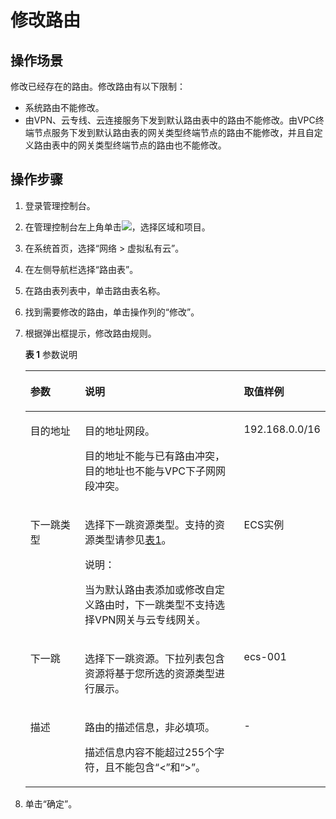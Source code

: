 # 修改路由<a name="vpc_route01_0011"></a>

## 操作场景<a name="zh-cn_topic_0212076966_section88045205218"></a>

修改已经存在的路由。修改路由有以下限制：

-   系统路由不能修改。
-   由VPN、云专线、云连接服务下发到默认路由表中的路由不能修改。由VPC终端节点服务下发到默认路由表的网关类型终端节点的路由不能修改，并且自定义路由表中的网关类型终端节点的路由也不能修改。

## 操作步骤<a name="zh-cn_topic_0212076966_section8800516525"></a>

1.  登录管理控制台。
2.  在管理控制台左上角单击![](figures/icon-region-1.png)，选择区域和项目。
3.  在系统首页，选择“网络 \> 虚拟私有云”。
4.  在左侧导航栏选择“路由表”。
5.  在路由表列表中，单击路由表名称。
6.  找到需要修改的路由，单击操作列的“修改”。
7.  根据弹出框提示，修改路由规则。

    **表 1**  参数说明

    <a name="zh-cn_topic_0212076966_table184241328144114"></a>
    <table><thead align="left"><tr id="vpc_route01_0006_zh-cn_topic_0212076961_row1642415282418"><th class="cellrowborder" valign="top" width="19.24%" id="mcps1.2.4.1.1"><p id="vpc_route01_0006_zh-cn_topic_0212076961_p642462804110"><a name="vpc_route01_0006_zh-cn_topic_0212076961_p642462804110"></a><a name="vpc_route01_0006_zh-cn_topic_0212076961_p642462804110"></a>参数</p>
    </th>
    <th class="cellrowborder" valign="top" width="55.7%" id="mcps1.2.4.1.2"><p id="vpc_route01_0006_zh-cn_topic_0212076961_p1042452844118"><a name="vpc_route01_0006_zh-cn_topic_0212076961_p1042452844118"></a><a name="vpc_route01_0006_zh-cn_topic_0212076961_p1042452844118"></a>说明</p>
    </th>
    <th class="cellrowborder" valign="top" width="25.06%" id="mcps1.2.4.1.3"><p id="vpc_route01_0006_zh-cn_topic_0212076961_p9424162814413"><a name="vpc_route01_0006_zh-cn_topic_0212076961_p9424162814413"></a><a name="vpc_route01_0006_zh-cn_topic_0212076961_p9424162814413"></a>取值样例</p>
    </th>
    </tr>
    </thead>
    <tbody><tr id="vpc_route01_0006_zh-cn_topic_0212076961_row84248284419"><td class="cellrowborder" valign="top" width="19.24%" headers="mcps1.2.4.1.1 "><p id="vpc_route01_0006_zh-cn_topic_0212076961_p44241528184110"><a name="vpc_route01_0006_zh-cn_topic_0212076961_p44241528184110"></a><a name="vpc_route01_0006_zh-cn_topic_0212076961_p44241528184110"></a>目的地址</p>
    </td>
    <td class="cellrowborder" valign="top" width="55.7%" headers="mcps1.2.4.1.2 "><p id="vpc_route01_0006_zh-cn_topic_0212076961_p77516299464"><a name="vpc_route01_0006_zh-cn_topic_0212076961_p77516299464"></a><a name="vpc_route01_0006_zh-cn_topic_0212076961_p77516299464"></a>目的地址网段。</p>
    <p id="vpc_route01_0006_zh-cn_topic_0212076961_p24241428114118"><a name="vpc_route01_0006_zh-cn_topic_0212076961_p24241428114118"></a><a name="vpc_route01_0006_zh-cn_topic_0212076961_p24241428114118"></a>目的地址不能与已有路由冲突，目的地址也不能与VPC下子网网段冲突。</p>
    </td>
    <td class="cellrowborder" valign="top" width="25.06%" headers="mcps1.2.4.1.3 "><p id="vpc_route01_0006_zh-cn_topic_0212076961_p11109151318450"><a name="vpc_route01_0006_zh-cn_topic_0212076961_p11109151318450"></a><a name="vpc_route01_0006_zh-cn_topic_0212076961_p11109151318450"></a>192.168.0.0/16</p>
    </td>
    </tr>
    <tr id="vpc_route01_0006_zh-cn_topic_0212076961_row4424928184112"><td class="cellrowborder" valign="top" width="19.24%" headers="mcps1.2.4.1.1 "><p id="vpc_route01_0006_zh-cn_topic_0212076961_p24241128144118"><a name="vpc_route01_0006_zh-cn_topic_0212076961_p24241128144118"></a><a name="vpc_route01_0006_zh-cn_topic_0212076961_p24241128144118"></a>下一跳类型</p>
    </td>
    <td class="cellrowborder" valign="top" width="55.7%" headers="mcps1.2.4.1.2 "><p id="vpc_route01_0006_zh-cn_topic_0212076961_p842432815415"><a name="vpc_route01_0006_zh-cn_topic_0212076961_p842432815415"></a><a name="vpc_route01_0006_zh-cn_topic_0212076961_p842432815415"></a>选择下一跳资源类型。支持的资源类型请参见<a href="路由表简介-0.md#zh-cn_topic_0212076956_table1727714140542">表1</a>。</p>
    <div class="note" id="vpc_route01_0006_zh-cn_topic_0212076961_note877217403918"><a name="vpc_route01_0006_zh-cn_topic_0212076961_note877217403918"></a><a name="vpc_route01_0006_zh-cn_topic_0212076961_note877217403918"></a><span class="notetitle"> 说明： </span><div class="notebody"><p id="vpc_route01_0006_zh-cn_topic_0212076961_p077214193915"><a name="vpc_route01_0006_zh-cn_topic_0212076961_p077214193915"></a><a name="vpc_route01_0006_zh-cn_topic_0212076961_p077214193915"></a>当为默认路由表添加或修改自定义路由时，下一跳类型不支持选择VPN网关与云专线网关。</p>
    </div></div>
    </td>
    <td class="cellrowborder" valign="top" width="25.06%" headers="mcps1.2.4.1.3 "><p id="vpc_route01_0006_zh-cn_topic_0212076961_p6437214114510"><a name="vpc_route01_0006_zh-cn_topic_0212076961_p6437214114510"></a><a name="vpc_route01_0006_zh-cn_topic_0212076961_p6437214114510"></a>ECS实例</p>
    </td>
    </tr>
    <tr id="vpc_route01_0006_zh-cn_topic_0212076961_row194242280417"><td class="cellrowborder" valign="top" width="19.24%" headers="mcps1.2.4.1.1 "><p id="vpc_route01_0006_zh-cn_topic_0212076961_p10424162813411"><a name="vpc_route01_0006_zh-cn_topic_0212076961_p10424162813411"></a><a name="vpc_route01_0006_zh-cn_topic_0212076961_p10424162813411"></a>下一跳</p>
    </td>
    <td class="cellrowborder" valign="top" width="55.7%" headers="mcps1.2.4.1.2 "><p id="vpc_route01_0006_zh-cn_topic_0212076961_p83781721161712"><a name="vpc_route01_0006_zh-cn_topic_0212076961_p83781721161712"></a><a name="vpc_route01_0006_zh-cn_topic_0212076961_p83781721161712"></a>选择下一跳资源。下拉列表包含资源将基于您所选的资源类型进行展示。</p>
    </td>
    <td class="cellrowborder" valign="top" width="25.06%" headers="mcps1.2.4.1.3 "><p id="vpc_route01_0006_zh-cn_topic_0212076961_p184241285417"><a name="vpc_route01_0006_zh-cn_topic_0212076961_p184241285417"></a><a name="vpc_route01_0006_zh-cn_topic_0212076961_p184241285417"></a>ecs-001</p>
    </td>
    </tr>
    <tr id="vpc_route01_0006_zh-cn_topic_0212076961_row7424202824114"><td class="cellrowborder" valign="top" width="19.24%" headers="mcps1.2.4.1.1 "><p id="vpc_route01_0006_zh-cn_topic_0212076961_p16424142804110"><a name="vpc_route01_0006_zh-cn_topic_0212076961_p16424142804110"></a><a name="vpc_route01_0006_zh-cn_topic_0212076961_p16424142804110"></a>描述</p>
    </td>
    <td class="cellrowborder" valign="top" width="55.7%" headers="mcps1.2.4.1.2 "><p id="vpc_route01_0006_zh-cn_topic_0212076961_p642416281415"><a name="vpc_route01_0006_zh-cn_topic_0212076961_p642416281415"></a><a name="vpc_route01_0006_zh-cn_topic_0212076961_p642416281415"></a>路由的描述信息，非必填项。</p>
    <p id="vpc_route01_0006_zh-cn_topic_0212076961_p34241281416"><a name="vpc_route01_0006_zh-cn_topic_0212076961_p34241281416"></a><a name="vpc_route01_0006_zh-cn_topic_0212076961_p34241281416"></a>描述信息内容不能超过255个字符，且不能包含“&lt;”和“&gt;”。</p>
    </td>
    <td class="cellrowborder" valign="top" width="25.06%" headers="mcps1.2.4.1.3 "><p id="vpc_route01_0006_zh-cn_topic_0212076961_p1742411289419"><a name="vpc_route01_0006_zh-cn_topic_0212076961_p1742411289419"></a><a name="vpc_route01_0006_zh-cn_topic_0212076961_p1742411289419"></a>-</p>
    </td>
    </tr>
    </tbody>
    </table>

8.  单击“确定”。

